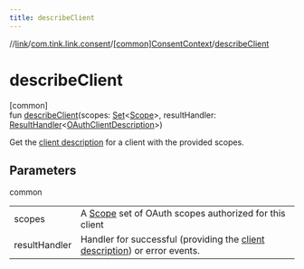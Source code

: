 ```yaml
---
title: describeClient
---
```

//[link](../../../index.html)/[com.tink.link.consent](../index.html)/[[common]ConsentContext](index.html)/[describeClient](describe-client.html)



# describeClient



[common]\
fun [describeClient](describe-client.html)(scopes: [Set](https://kotlinlang.org/api/latest/jvm/stdlib/kotlin.collections/-set/index.html)&lt;[Scope](../../com.tink.model.user/[common]-scope/index.html)&gt;, resultHandler: [ResultHandler](../../com.tink.service.handler/[common]-result-handler/index.html)&lt;[OAuthClientDescription](../../com.tink.model.consent/[common]-o-auth-client-description/index.html)&gt;)



Get the [client description](../../com.tink.model.consent/[common]-o-auth-client-description/index.html) for a client with the provided scopes.



## Parameters


common

| | |
|---|---|
| scopes | A [Scope](../../com.tink.model.user/[common]-scope/index.html) set of OAuth scopes authorized for this client |
| resultHandler | Handler for successful (providing the [client description](../../com.tink.model.consent/[common]-o-auth-client-description/index.html)) or error events. |




